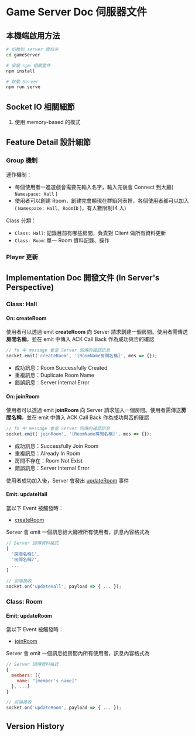 # Game Server Doc 伺服器文件

## 本機端啟用方法

```sh
# 切換到 server 資料夾
cd gameServer

# 安裝 npm 相關套件
npm install

# 啟動 Server
npm run serve
```

## Socket IO 相關細節

1. 使用 memory-based 的模式

## Feature Detail 設計細節

### Group 機制

運作機制：
- 每個使用者一進遊戲會需要先輸入名字，輸入完後會 Connect 到大廳( `Namespace: Hall` )
- 使用者可以創建 Room，創建完會顯現在群組列表裡，各個使用者都可以加入( `Namespace: Hall, RoomID` )，有人數限制(4 人)

Class 分類：
- `Class: Hall`: 記錄目前有哪些房間，負責對 Client 做所有資料更新
- `Class: Room`: 單一 Room 資料記錄、操作

### Player 更新

## Implementation Doc 開發文件 (In Server's Perspective)

### Class: Hall

#### On: createRoom

使用者可以透過 emit **createRoom** 向 Server 請求創建一個房間。使用者需傳送**房間名稱**，並在 emit 中傳入 ACK Call Back 作為成功與否的確認

```js
// fn 中 message 會是 Server 回傳的確認訊息
socket.emit('createRoom', '[RoomName房間名稱]', mes => {});
```

- 成功訊息：Room Successfully Created
- 重複訊息：Duplicate Room Name
- 錯誤訊息：Server Internal Error

#### On: joinRoom

使用者可以透過 emit **joinRoom** 向 Server 請求加入一個房間。使用者需傳送**房間名稱**，並在 emit 中傳入 ACK Call Back 作為成功與否的確認

```js
// fn 中 message 會是 Server 回傳的確認訊息
socket.emit('joinRoom', '[RoomName房間名稱]', mes => {});
```

- 成功訊息：Successfully Join Room
- 重複訊息：Already In Room
- 房間不存在：Room Not Exist
- 錯誤訊息：Server Internal Error

使用者成功加入後，Server 會發出 [updateRoom](#emit-updateroom) 事件

#### Emit: updateHall

當以下 Event 被觸發時：

- [createRoom](#on-createroom)

Server 會 emit 一個訊息給大廳裡所有使用者，訊息內容格式為

```js
// Server 回傳資料格式
[
  '房間名稱1',
  '房間名稱2',
  ...
]

// 前端接收
socket.on('updateHall', payload => { ... });
```

### Class: Room

#### Emit: updateRoom

當以下 Event 被觸發時：

- [joinRoom](#on-joinroom)

Server 會 emit 一個訊息給房間內所有使用者，訊息內容格式為

```js
// Server 回傳資料格式
{
  members: [{
    name: "[member's name]"
  }, ...]
}

// 前端接收
socket.on('updateRoom', payload => { ... });
```

## Version History